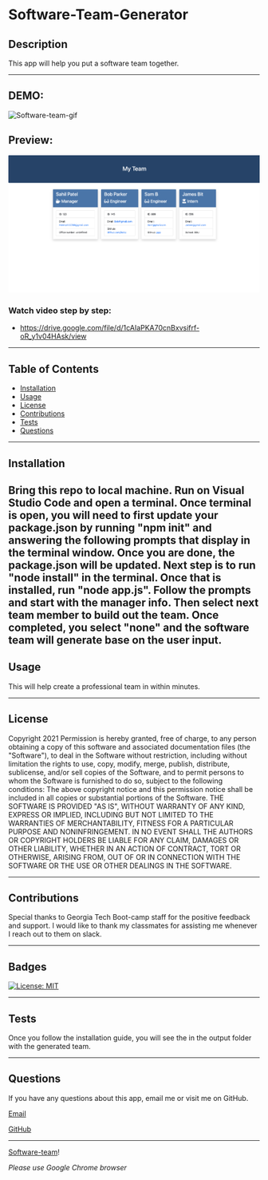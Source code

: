# Software-Team-Generator

  ## Description
  This app will help you put a software team together.

  ---
## DEMO:
![Software-team-gif](./assets/software-team-demo.gif)

## Preview: 
![Software-team-gif](./assets/software-team.png)


### Watch video step by step: 
* https://drive.google.com/file/d/1cAIaPKA70cnBxvsifrf-oR_y1v04HAsk/view

---
  ## Table of Contents
* [Installation](#installation)
* [Usage](#usage)
* [License](#license)
* [Contributions](#contributions)
* [Tests](#tests)
* [Questions](#questions)

---
## Installation
Bring this repo to local machine. Run on Visual Studio Code and open a terminal. Once terminal is open, you will need to first update your package.json by running "npm init" and answering the following prompts that display in the terminal window. Once you are done, the package.json will be updated. Next step is to run "node install" in the terminal. Once that is installed, run "node app.js". Follow the prompts and start with the manager info. Then select next team member to build out the team. Once completed, you select "none" and the software team will generate base on the user input.  
---
## Usage
This will help create a professional team in within minutes. 

---
## License

Copyright 2021
Permission is hereby granted, free of charge, to any person obtaining a copy of this software and associated documentation files (the "Software"), to deal in the Software without restriction, including without limitation the rights to use, copy, modify, merge, publish, distribute, sublicense, and/or sell copies of the Software, and to permit persons to whom the Software is furnished to do so, subject to the following conditions:
The above copyright notice and this permission notice shall be included in all copies or substantial portions of the Software.
THE SOFTWARE IS PROVIDED "AS IS", WITHOUT WARRANTY OF ANY KIND, EXPRESS OR IMPLIED, INCLUDING BUT NOT LIMITED TO THE WARRANTIES OF MERCHANTABILITY, FITNESS FOR A PARTICULAR PURPOSE AND NONINFRINGEMENT. IN NO EVENT SHALL THE AUTHORS OR COPYRIGHT HOLDERS BE LIABLE FOR ANY CLAIM, DAMAGES OR OTHER LIABILITY, WHETHER IN AN ACTION OF CONTRACT, TORT OR OTHERWISE, ARISING FROM, OUT OF OR IN CONNECTION WITH THE SOFTWARE OR THE USE OR OTHER DEALINGS IN THE SOFTWARE.

---
## Contributions
Special thanks to Georgia Tech Boot-camp staff for the positive feedback and support. 
I would like to thank my classmates for assisting me whenever I reach out to them on slack. 

---

## Badges
[![License: MIT](https://img.shields.io/badge/License-MIT-yellow.svg)](https://opensource.org/licenses/MIT)

---

## Tests
Once you follow the installation guide, you will see the in the output folder with the generated team. 

---

## Questions
If you have any questions about this app, email me or visit me on GitHub.

[Email](mailto:patelsahil0789@mail.com)

[GitHub](http://github.com/spatel134)

---
[Software-team](https://github.com/hmlauth/Employee-Team-Generator.git)! 

 *Please use Google Chrome browser*